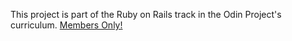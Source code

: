 This project is part of the Ruby on Rails track in the Odin Project's curriculum.
<a href="http://www.theodinproject.com/ruby-on-rails/authentication">Members Only!</a>